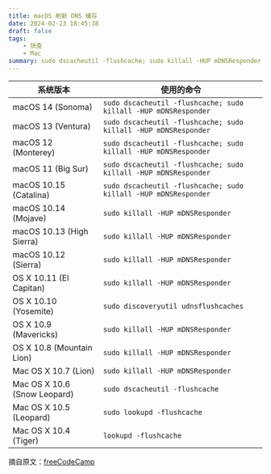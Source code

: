 ```yaml
---
title: macOS 刷新 DNS 缓存
date: 2024-02-23 18:45:38
draft: false
tags:
    - 快查
    - Mac
summary: sudo dscacheutil -flushcache; sudo killall -HUP mDNSResponder
---
```


| 系统版本 | 使用的命令 |
| --- | --- |
| macOS 14 (Sonoma) | `sudo dscacheutil -flushcache; sudo killall -HUP mDNSResponder` |
| macOS 13 (Ventura) | `sudo dscacheutil -flushcache; sudo killall -HUP mDNSResponder` |
| macOS 12 (Monterey) | `sudo dscacheutil -flushcache; sudo killall -HUP mDNSResponder` |
| macOS 11 (Big Sur) | `sudo dscacheutil -flushcache; sudo killall -HUP mDNSResponder` |
| macOS 10.15 (Catalina) | `sudo dscacheutil -flushcache; sudo killall -HUP mDNSResponder` |
| macOS 10.14 (Mojave) | `sudo killall -HUP mDNSResponder` |
| macOS 10.13 (High Sierra) | `sudo killall -HUP mDNSResponder` |
| macOS 10.12 (Sierra) | `sudo killall -HUP mDNSResponder` |
| OS X 10.11 (El Capitan) | `sudo killall -HUP mDNSResponder` |
| OS X 10.10 (Yosemite) | `sudo discoveryutil udnsflushcaches` |
| OS X 10.9 (Mavericks) | `sudo killall -HUP mDNSResponder` |
| OS X 10.8 (Mountain Lion) | `sudo killall -HUP mDNSResponder` |
| Mac OS X 10.7 (Lion) | `sudo killall -HUP mDNSResponder` |
| Mac OS X 10.6 (Snow Leopard) | `sudo dscacheutil -flushcache` |
| Mac OS X 10.5 (Leopard) | `sudo lookupd -flushcache` |
| Mac OS X 10.4 (Tiger) | `lookupd -flushcache` |

摘自原文：[freeCodeCamp](https://www.freecodecamp.org/news/how-to-flush-dns-on-mac-macos-clear-dns-cache/)
